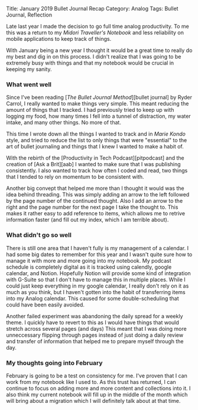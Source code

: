 Title: January 2019 Bullet Journal Recap
Category: Analog
Tags: Bullet Journal, Reflection

Late last year I made the decision to go full time analog productivity. To me this was a return to my _Midori Traveller's Notebook_ and less reliability on mobile applications to keep track of things. 

With January being a new year I thought it would be a great time to really do my best and dig in on this process. I didn't realize that I was going to be extremely busy with things and that my notebook would be crucial in keeping my sanity. 

### What went well
Since I've been reading [_The Bullet Journal Method_][bullet journal] by Ryder Carrol, I really wanted to make things very simple. This meant reducing the amount of things that I tracked. I had previously tried to keep up with logging my food, how many times I fell into a tunnel of distraction, my water intake, and many other things. No more of that. 

This time I wrote down all the things I wanted to track and in _Marie Kondo_ style, and tried to reduce the list to only things that were "essential" to the art of bullet journaling and things that I knew I wanted to make a habit of. 

With the rebirth of the [Productivity in Tech Podcast][pitpodcast] and the creation of [Ask a Brit][aab] I wanted to make sure that I was publishing consistently. I also wanted to track how often I coded and read, two things that I tended to rely on momentum to be consistent with.

Another big convept that helped me more than I thought it would was the idea behind threading. This was simply adding an arrow to the left followed by the page number of the continued thought. Also I add an arrow to the right and the page number for the next page I take the thought to. This makes it rather easy to add reference to items, which allows me to retrive information faster (and fill out my index, which I am terrible about).  

### What didn't go so well
There is still one area that I haven't fully is my management of a calendar. I had some big dates to remember for this year and I wasn't quite sure how to manage it with more and more going into my notebook. My podcast schedule is completely digital as it is tracked using calendly, google calendar, and Notion. Hopefully Notion will provide some kind of integration with G-Suite so that I don't have to manage this in multiple places. While I could just keep everything in my google calendar, I really don't rely on it as much as you think, but I haven't gotten into the habit of transferring items into my Analog calendar. This caused for some double-scheduling that could have been easily avoided. 

Another failed experiment was abandoning the daily spread for a weekly theme. I quickly have to revert to this as I would have things that would stretch across several pages (and days) This meant that I was doing more unneccessary flipping through pages instead of just doing a daily review and transfer of information that helped me to prepare myself through the day. 

### My thoughts going into February
February is going to be a test on consistency for me. I've proven that I can work from my notebook like I used to. As this trust has returned, I can continue to focus on adding more and more content and collections into it. I also think my current notebook will fill up in the middle of the month which will bring about a migration which I will definitely talk about at that time. 
